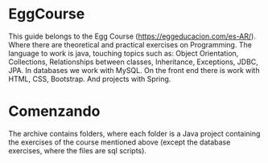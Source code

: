 # EggCourse
This guide belongs to the Egg Course (https://eggeducacion.com/es-AR/). Where there are theoretical and practical exercises on Programming. The language to work is java, touching topics such as: Object Orientation, Collections, Relationships between classes, Inheritance, Exceptions, JDBC, JPA. In databases we work with MySQL. On the front end there is work with HTML, CSS, Bootstrap. And projects with Spring.

# Comenzando
The archive contains folders, where each folder is a Java project containing the exercises of the course mentioned above (except the database exercises, where the files are sql scripts). 
